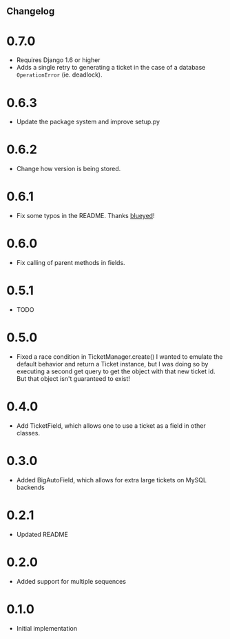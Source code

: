 Changelog
---------

# 0.7.0

* Requires Django 1.6 or higher
* Adds a single retry to generating a ticket in the case of a database
`OperationError` (ie. deadlock).


# 0.6.3

* Update the package system and improve setup.py


# 0.6.2

* Change how version is being stored.


# 0.6.1

* Fix some typos in the README. Thanks [blueyed](https://github.com/blueyed)!


# 0.6.0

* Fix calling of parent methods in fields.


# 0.5.1

* TODO


# 0.5.0

* Fixed a race condition in TicketManager.create() I wanted to emulate the
default behavior and return a Ticket instance, but I was doing so by executing
a second get query to get the object with that new ticket id. But that object
isn't guaranteed to exist!


# 0.4.0

* Add TicketField, which allows one to use a ticket as a field in other classes.


# 0.3.0

* Added BigAutoField, which allows for extra large tickets on MySQL backends


# 0.2.1

* Updated README


# 0.2.0

* Added support for multiple sequences


# 0.1.0
* Initial implementation
